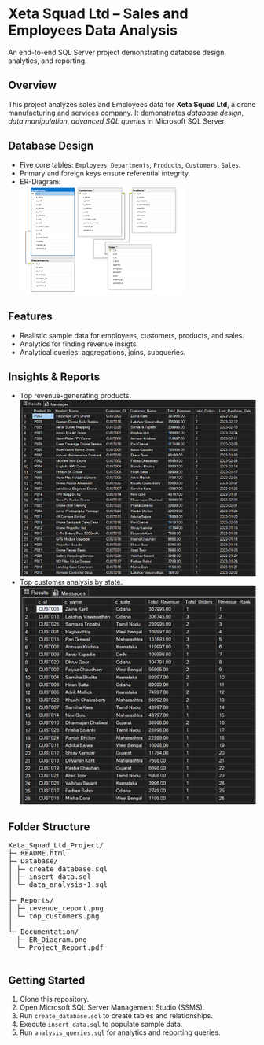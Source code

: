 <!DOCTYPE html>
<html lang="en">
<head>
<meta charset="UTF-8">
<meta name="viewport" content="width=device-width, initial-scale=1.0">

</head>
<body>
<div class="container py-5">
<div class="text-center mb-4">
<h1>Xeta Squad Ltd – Sales and Employees Data Analysis</h1>
<p class="lead">An end-to-end SQL Server project demonstrating database design, analytics, and reporting.</p>
</div>


<div class="section">
<h2> Overview</h2>
<p>This project analyzes sales and Employees data for <strong>Xeta Squad Ltd</strong>, a drone manufacturing and services company. It demonstrates <em>database design</em>, <em>data manipulation</em>, <em>advanced SQL queries</em> in Microsoft SQL Server.</p>
</div>


<div class="section">
<h2>Database Design</h2>
<ul>
<li>Five core tables: <code>Employees</code>, <code>Departments</code>, <code>Products</code>, <code>Customers</code>, <code>Sales</code>.</li>
<li>Primary and foreign keys ensure referential integrity.</li>
<li>ER-Diagram:</li>
  <img src="Documentation/ER-Diagram.png" alt="ER Diagram" class="screenshot mt-3" style="width: 70%; height:50%;">
</ul>

</div>


<div class="section">
<h2> Features</h2>
<ul>
<li>Realistic sample data for employees, customers, products, and sales.</li>
<li>Analytics for finding revenue insigts. </li>
<li>Analytical queries: aggregations, joins, subqueries.</li>
</ul>
</div>


<div class="section">
<h2>Insights & Reports</h2>
<ul>
<li>Top revenue-generating products.</li>
  <img src="Reports/Revenue_Report.png" alt="Revenue Report Screenshot" class="screenshot mt-3">
<li>Top customer analysis by state.</li>
  <img src="Reports/Top_Customers_Analysis.png" alt="Revenue Report Screenshot" class="screenshot mt-3">
<!-- <li>Highest-paid employees and department comparisons.</li>
  <img src="revenue_report.png" alt="Revenue Report Screenshot" class="screenshot mt-3">
<li>Monthly revenue trends for decision support.</li>
  <img src="revenue_report.png" alt="Revenue Report Screenshot" class="screenshot mt-3"> -->
</ul>
</div>



<div class="section">
<h2> Folder Structure</h2>
<pre>
Xeta_Squad_Ltd_Project/
├─ README.html
├─ Database/
│ ├─ create_database.sql
│ ├─ insert_data.sql
│ └─ data_analysis-1.sql
│ 
├─ Reports/
│ ├─ revenue_report.png
│ └─ top_customers.png
│  
└─ Documentation/
  ├─ ER_Diagram.png
  └─ Project_Report.pdf

</pre>
</div>


<div class="section">
<h2> Getting Started</h2>
<ol>
<li>Clone this repository.</li>
<li>Open Microsoft SQL Server Management Studio (SSMS).</li>
<li>Run <code>create_database.sql</code> to create tables and relationships.</li>
<li>Execute <code>insert_data.sql</code> to populate sample data.</li>
<li>Run <code>analysis_queries.sql</code> for analytics and reporting queries.</li>
</ol>
</div>



</body>

</html>
